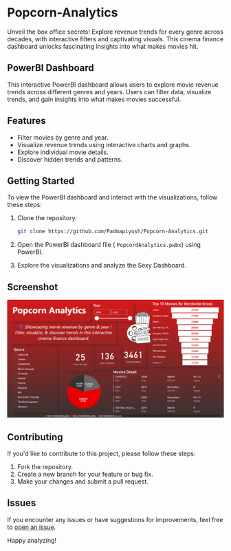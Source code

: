 # Popcorn-Analytics
Unveil the box office secrets! Explore revenue trends for every genre across decades, with interactive filters and captivating visuals. This cinema finance dashboard unlocks fascinating insights into what makes movies hit.

## PowerBI Dashboard

This interactive PowerBI dashboard allows users to explore movie revenue trends across different genres and years. Users can filter data, visualize trends, and gain insights into what makes movies successful.

## Features

- Filter movies by genre and year.
- Visualize revenue trends using interactive charts and graphs.
- Explore individual movie details.
- Discover hidden trends and patterns.

## Getting Started

To view the PowerBI dashboard and interact with the visualizations, follow these steps:

1. Clone the repository:

    ```bash
    git clone https://github.com/Padmapiyush/Popcorn-Analytics.git
    ```

2. Open the PowerBI dashboard file ( `PopcordAnalytics.pwbx`) using PowerBI.

3. Explore the visualizations and analyze the Sexy Dashboard.

## Screenshot

![Dashboard Screenshot](https://github.com/Padmapiyush/Popcorn-Analytics/blob/main/popcornanalytics.png)


## Contributing

If you'd like to contribute to this project, please follow these steps:

1. Fork the repository.
2. Create a new branch for your feature or bug fix.
3. Make your changes and submit a pull request.

## Issues

If you encounter any issues or have suggestions for improvements, feel free to [open an issue](https://github.com/padmapiyush/Popcorn-Analytics/issues).

Happy analyzing!
